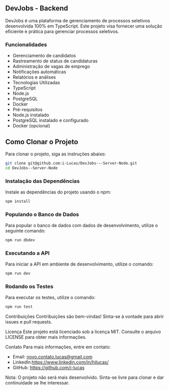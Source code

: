 ## DevJobs - Backend

DevJobs é uma plataforma de gerenciamento de processos seletivos desenvolvida 100% em TypeScript.
Este projeto visa fornecer uma solução eficiente e prática para gerenciar processos seletivos.

### Funcionalidades

* Gerenciamento de candidatos
* Rastreamento de status de candidaturas
* Administração de vagas de emprego
* Notificações automáticas
* Relatórios e análises
* Tecnologias Utilizadas
* TypeScript
* Node.js
* PostgreSQL
* Docker
* Pré-requisitos
* Node.js instalado
* PostgreSQL instalado e configurado
* Docker (opcional)

## Como Clonar o Projeto
Para clonar o projeto, siga as instruções abaixo:


```bash
git clone git@github.com:i-Lucas/DevJobs---Server-Node.git
cd DevJobs--Server-Node
```

### Instalação das Dependências
Instale as dependências do projeto usando o npm:

```bash
npm install
```

### Populando o Banco de Dados
Para popular o banco de dados com dados de desenvolvimento, utilize o seguinte comando:

```bash
npm run dbdev
````

### Executando a API
Para iniciar a API em ambiente de desenvolvimento, utilize o comando:

```bash
npm run dev
```

### Rodando os Testes
Para executar os testes, utilize o comando:

```bash
npm run test
````

Contribuições
Contribuições são bem-vindas! Sinta-se à vontade para abrir issues e pull requests.

Licença
Este projeto está licenciado sob a licença MIT. Consulte o arquivo LICENSE para obter mais informações.

Contato
Para mais informações, entre em contato:

* Email: novo.contato.lucas@gmail.com
* LinkedIn:https://www.linkedin.com/in/hilucas/
* GitHub: https://github.com/i-lucas

Nota: O projeto não será mais desenvolvido. Sinta-se livre para clonar e dar continuidade se lhe interessar.
